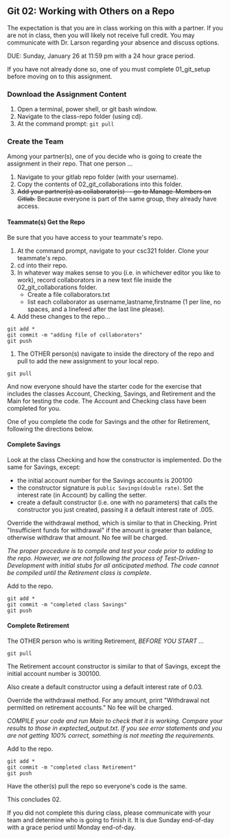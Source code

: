 ## Git 02: Working with Others on a Repo

The expectation is that you are in class working on this with a partner. If you are not in class, then you will likely not receive full credit. You may communicate with Dr. Larson regarding your absence and discuss options.

DUE: Sunday, January 26 at 11:59 pm with a 24 hour grace period.

If you have not already done so, one of you must complete 01\_git\_setup before moving on to this assignment.

### Download the Assignment Content

1. Open a terminal, power shell, or git bash window.
1. Navigate to the class-repo folder (using cd).
1. At the command prompt: `git pull`


### Create the Team 

Among your partner(s), one of you decide who is going to create the assignment in their repo. That one person ...

1. Navigate to your gitlab repo folder (with your username).
1. Copy the contents of 02\_git\_collaborations into this folder.
1. <del>Add your partner(s) as collaborator(s) -- go to Manage-Members on Gitlab.</del> Because everyone is part of the same group, they already have access.

#### Teammate(s) Get the Repo

Be sure that you have access to your teammate's repo. 

1. At the command prompt, navigate to your csc321 folder. Clone your teammate's repo.
1. cd into their repo.
1. In whatever way makes sense to you (i.e. in whichever editor you like to work), record collaborators in a new text file inside the 02\_git\_collaborations folder.
	- Create a file collaborators.txt
	- list each collaborator as username,lastname,firstname (1 per line, no spaces, and a linefeed after the last line please).
1. Add these changes to the repo...

```
git add *
git commit -m "adding file of collaborators"
git push
```

1. The OTHER person(s) navigate to inside the directory of the repo and pull to add the new assignment to your local repo.

```
git pull
```

And now everyone should have the starter code for the exercise that includes the classes Account, Checking, Savings, and Retirement and the Main for testing the code. The Account and Checking class have been completed for you. 

One of you complete the code for Savings and the other for Retirement, following the directions below.

#### Complete Savings

Look at the class Checking and how the constructor is implemented. Do the same for Savings, except:
- the initial account number for the Savings accounts is 200100
- the constructor signature is `public Savings(double rate)`. Set the interest rate (in Account) by calling the setter.
- create a default constructor (i.e. one with no parameters) that calls the constructor you just created, passing it a default interest rate of .005.

Override the withdrawal method, which is similar to that in Checking. Print "Insufficient funds for withdrawal" if the amount is greater than balance, otherwise withdraw that amount. No fee will be charged.

*The proper procedure is to compile and test your code prior to adding to the repo. However, we are not following the process of Test-Driven-Development with initial stubs for all anticipated method. The code cannot be compiled until the Retirement class is complete.*

Add to the repo.

```
git add *
git commit -m "completed class Savings"
git push
```

#### Complete Retirement

The OTHER person who is writing Retirement, *BEFORE YOU START ...*

```
git pull
```

The Retirement account constructor is similar to that of Savings, except the initial account number is 300100.

Also create a default constructor using a default interest rate of 0.03.

Override the withdrawal method. For any amount, print "Withdrawal not permitted on retirement accounts." No fee will be charged.

*COMPILE your code and run Main to check that it is working. Compare your results to those in exptected_output.txt. If you see error statements and you are not getting 100% correct, something is not meeting the requirements.*

Add to the repo.

```
git add *
git commit -m "completed class Retirement"
git push
```

Have the other(s) pull the repo so everyone's code is the same.

This concludes 02.

If you did not complete this during class, please communicate with your team and determine who is going to finish it. It is due Sunday end-of-day with a grace period until Monday end-of-day.


